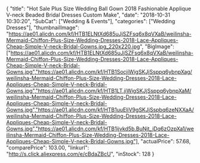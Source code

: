 {
	"title": "Hot Sale Plus Size Wedding Ball Gown 2018 Fashionable Applique V-neck Beaded Bridal Dresses Custom Make",
	"date": "2018-10-31 10:30:20",
	"SubCat": ["Wedding & Events"],
	"categories": ["Wedding Dresses"],
	"thumbnailImage": "https://ae01.alicdn.com/kf/HTB1ELNtXd685uJjSZFsq6x8qVXaB/weilinsha-Mermaid-Chiffon-Plus-Size-Wedding-Dresses-2018-Lace-Appliques-Cheap-Simple-V-neck-Bridal-Gowns.jpg_220x220.jpg",
	"BigImage": ["https://ae01.alicdn.com/kf/HTB1ELNtXd685uJjSZFsq6x8qVXaB/weilinsha-Mermaid-Chiffon-Plus-Size-Wedding-Dresses-2018-Lace-Appliques-Cheap-Simple-V-neck-Bridal-Gowns.jpg","https://ae01.alicdn.com/kf/HTB1SocjiWigSKJjSsppq6ybnpXag/weilinsha-Mermaid-Chiffon-Plus-Size-Wedding-Dresses-2018-Lace-Appliques-Cheap-Simple-V-neck-Bridal-Gowns.jpg","https://ae01.alicdn.com/kf/HTB1LT.jiWigSKJjSsppq6ybnpXaM/weilinsha-Mermaid-Chiffon-Plus-Size-Wedding-Dresses-2018-Lace-Appliques-Cheap-Simple-V-neck-Bridal-Gowns.jpg","https://ae01.alicdn.com/kf/HTB1uuEliV9gSKJjSspbq6zeNXXaA/weilinsha-Mermaid-Chiffon-Plus-Size-Wedding-Dresses-2018-Lace-Appliques-Cheap-Simple-V-neck-Bridal-Gowns.jpg","https://ae01.alicdn.com/kf/HTB1ijvkd5b.BuNjt_jDq6zOzpXa1/weilinsha-Mermaid-Chiffon-Plus-Size-Wedding-Dresses-2018-Lace-Appliques-Cheap-Simple-V-neck-Bridal-Gowns.jpg"],
	"actualPrice": 57.68,
	"comparePrice": 103.00,
	"linkurl": "http://s.click.aliexpress.com/e/cBdaZBcU",
	"inStock": 128
}
